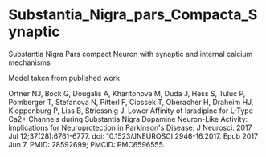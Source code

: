 # Substantia_Nigra_pars_Compacta_Synaptic
Substantia Nigra Pars compact Neuron with synaptic and internal calcium mechanisms

Model taken from published work

Ortner NJ, Bock G, Dougalis A, Kharitonova M, Duda J, Hess S, Tuluc P, Pomberger T, Stefanova N, Pitterl F, Ciossek T, Oberacher H, Draheim HJ, Kloppenburg P, Liss B, Striessnig J. Lower Affinity of Isradipine for L-Type Ca2+ Channels during Substantia Nigra Dopamine Neuron-Like Activity: Implications for Neuroprotection in Parkinson's Disease. J Neurosci. 2017 Jul 12;37(28):6761-6777. doi: 10.1523/JNEUROSCI.2946-16.2017. Epub 2017 Jun 7. PMID: 28592699; PMCID: PMC6596555.
